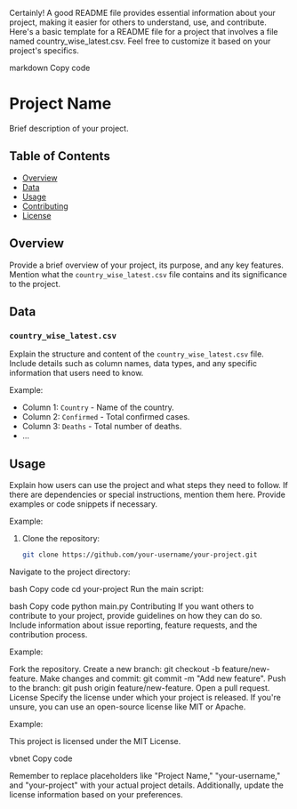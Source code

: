Certainly! A good README file provides essential information about your project, making it easier for others to understand, use, and contribute. Here's a basic template for a README file for a project that involves a file named country_wise_latest.csv. Feel free to customize it based on your project's specifics.

markdown
Copy code
# Project Name

Brief description of your project.

## Table of Contents

- [Overview](#overview)
- [Data](#data)
- [Usage](#usage)
- [Contributing](#contributing)
- [License](#license)

## Overview

Provide a brief overview of your project, its purpose, and any key features. Mention what the `country_wise_latest.csv` file contains and its significance to the project.

## Data

### `country_wise_latest.csv`

Explain the structure and content of the `country_wise_latest.csv` file. Include details such as column names, data types, and any specific information that users need to know.

Example:

- Column 1: `Country` - Name of the country.
- Column 2: `Confirmed` - Total confirmed cases.
- Column 3: `Deaths` - Total number of deaths.
- ...

## Usage

Explain how users can use the project and what steps they need to follow. If there are dependencies or special instructions, mention them here. Provide examples or code snippets if necessary.

Example:

1. Clone the repository:

   ```bash
   git clone https://github.com/your-username/your-project.git
Navigate to the project directory:

bash
Copy code
cd your-project
Run the main script:

bash
Copy code
python main.py
Contributing
If you want others to contribute to your project, provide guidelines on how they can do so. Include information about issue reporting, feature requests, and the contribution process.

Example:

Fork the repository.
Create a new branch: git checkout -b feature/new-feature.
Make changes and commit: git commit -m "Add new feature".
Push to the branch: git push origin feature/new-feature.
Open a pull request.
License
Specify the license under which your project is released. If you're unsure, you can use an open-source license like MIT or Apache.

Example:

This project is licensed under the MIT License.

vbnet
Copy code

Remember to replace placeholders like "Project Name," "your-username," and "your-project" with your actual project details. Additionally, update the license information based on your preferences.





